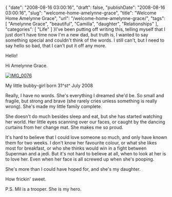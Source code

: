 {
    "date": "2008-08-16 03:00:16",
    "draft": false,
    "publishDate": "2008-08-16 03:00:16",
    "slug": "welcome-home-amelynne-grace",
    "title": "Welcome Home Amelynne Grace",
    "url": "\/welcome-home-amelynne-grace\/",
    "tags": [
        "Amelynne Grace",
        "beautiful",
        "Camilla",
        "daughter",
        "Relationships"
    ],
    "categories": [
        "Life"
    ]
}I've been putting off writing this, telling myself that I just don't
have time now I'm a new dad, but truth is, I wanted to say something
special and couldn't think of the words. I still can't, but I need to
say hello so bad, that I can't put it off any more.

Hello!

Hi Amelynne Grace.

[![IMG\_0076](//farm4.static.flickr.com/3180/2722456282_49549ac52c.jpg)](http://www.flickr.com/photos/joshnunn/2722456282/)

My little bubby-girl born 31^st^ July 2008

Really, I have no words. She's everything I dreamed she'd be. So small
and fragile, but strong and brave (she rarely cries unless something is
really wrong). She's made my little family complete.

She doesn't do much besides sleep and eat, but she has started watching
her world. Her little eyes scanning over our faces, or caught by the
dancing curtains from her change mat. She makes me so proud.

It's hard to believe that I could love someone so much, and only have
known them for two weeks. I don't know her favourite colour, or what she
likes most for breakfast, or who she thinks would win in a fight between
Superman and a jedi. But it's not hard to believe at all, when to look
at her is to love her. Even when her face is all screwed up when she's
pooping.

She's more than I could have hoped for, and she's my daughter.

How frickin' sweet.

P.S. Mil is a trooper. She is my hero.